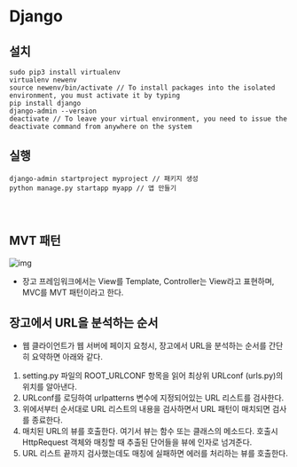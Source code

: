 # Django


## 설치
```
sudo pip3 install virtualenv
virtualenv newenv
source newenv/bin/activate // To install packages into the isolated environment, you must activate it by typing
pip install django
django-admin --version
deactivate // To leave your virtual environment, you need to issue the deactivate command from anywhere on the system
```

## 실행
```
django-admin startproject myproject // 패키지 생성
python manage.py startapp myapp // 앱 만들기




```

## MVT 패턴
![img](https://img1.daumcdn.net/thumb/R1280x0/?scode=mtistory2&fname=https%3A%2F%2Fblog.kakaocdn.net%2Fdn%2FpdQ3m%2FbtqwhTpC3gU%2FvXB2IGfXViX7cGFQgXjlR1%2Fimg.png)
- 장고 프레임워크에서는 View를 Template, Controller는 View라고 표현하며, MVC를 MVT 패턴이라고 한다.

## 장고에서 URL을 분석하는 순서
- 웹 클라이언트가 웹 서버에 페이지 요청시, 장고에서 URL을 분석하는 순서를 간단히 요약하면 아래와 같다.
1. setting.py 파일의 ROOT_URLCONF 항목을 읽어 최상위 URLconf (urls.py)의 위치를 알아낸다.
2. URLconf를 로딩하여 urlpatterns 변수에 지정되어있는 URL 리스트를 검사한다.
3. 위에서부터 순서대로 URL 리스트의 내용을 검사하면서 URL 패턴이 매치되면 검사를 종료한다.
4. 매치된 URL의 뷰를 호출한다. 여기서 뷰는 함수 또는 클래스의 메소드다. 호출시 HttpRequest 객체와 매칭할 때 추출된 단어들을 뷰에 인자로 넘겨준다.
5. URL 리스트 끝까지 검사했는데도 매칭에 실패하면 에러를 처리하는 뷰를 호출한다.
